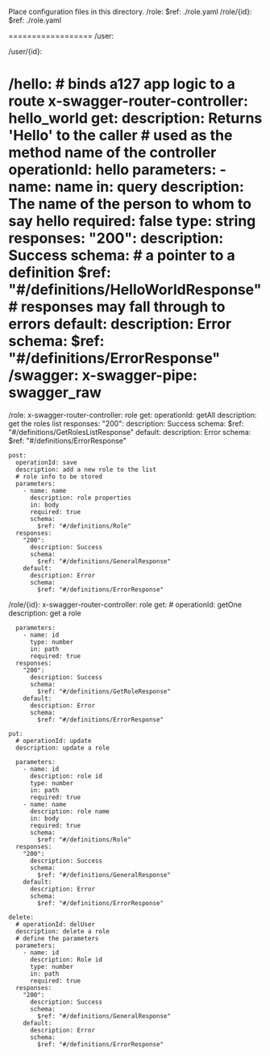 Place configuration files in this directory.
/role:
  $ref: ./role.yaml
/role/{id}:
  $ref: ./role.yaml

==================
     /user:
    
  /user/{id}:

  /hello:
    # binds a127 app logic to a route
    x-swagger-router-controller: hello_world
    get:
      description: Returns 'Hello' to the caller
      # used as the method name of the controller
      operationId: hello
      parameters:
        - name: name
          in: query
          description: The name of the person to whom to say hello
          required: false
          type: string
      responses:
        "200":
          description: Success
          schema:
            # a pointer to a definition
            $ref: "#/definitions/HelloWorldResponse"
        # responses may fall through to errors
        default:
          description: Error
          schema:
            $ref: "#/definitions/ErrorResponse"
  /swagger:
    x-swagger-pipe: swagger_raw
   =================
  /role:
    x-swagger-router-controller: role
    get:
      operationId: getAll
      description: get the roles list
      responses:
        "200":
          description: Success
          schema:
            $ref: "#/definitions/GetRolesListResponse"
        default:
          description: Error
          schema:
            $ref: "#/definitions/ErrorResponse"
        
    post:
      operationId: save
      description: add a new role to the list
      # role info to be stored
      parameters:
        - name: name
          description: role properties
          in: body
          required: true
          schema:
            $ref: "#/definitions/Role"
      responses:
        "200":
          description: Success
          schema:
            $ref: "#/definitions/GeneralResponse"
        default:
          description: Error
          schema:
            $ref: "#/definitions/ErrorResponse"
 
  /role/{id}:
    x-swagger-router-controller: role
    get:
      # operationId: getOne
      description: get a role
      
      parameters:
        - name: id
          type: number
          in: path
          required: true
      responses:
        "200":
          description: Success
          schema:
            $ref: "#/definitions/GetRoleResponse"
        default:
          description: Error
          schema:
            $ref: "#/definitions/ErrorResponse"
     
    put:
      # operationId: update
      description: update a role
      
      parameters:
        - name: id
          description: role id
          type: number
          in: path
          required: true
        - name: name
          description: role name
          in: body
          required: true
          schema:
            $ref: "#/definitions/Role"
      responses:
        "200":
          description: Success
          schema:
            $ref: "#/definitions/GeneralResponse"
        default:
          description: Error
          schema:
            $ref: "#/definitions/ErrorResponse"
     
    delete:
      # operationId: delUser
      description: delete a role
      # define the parameters
      parameters:
        - name: id
          description: Role id
          type: number
          in: path
          required: true
      responses:
        "200":
          description: Success
          schema:
            $ref: "#/definitions/GeneralResponse"
        default:
          description: Error
          schema:
            $ref: "#/definitions/ErrorResponse"
            
